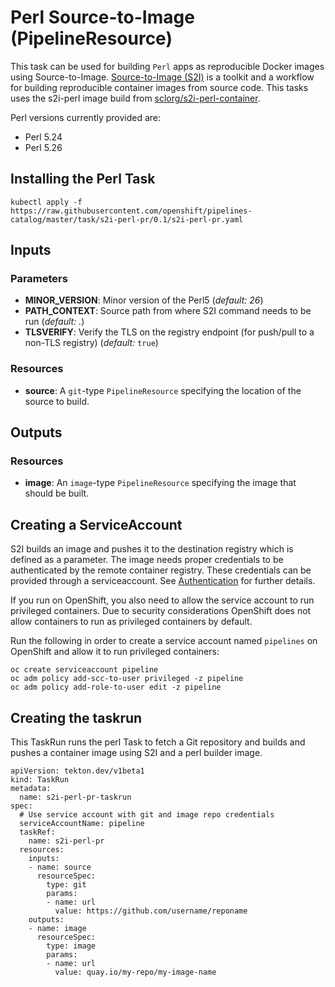 # Perl Source-to-Image (PipelineResource)

This task can be used for building `Perl` apps as reproducible Docker
images using Source-to-Image. [Source-to-Image (S2I)](https://github.com/openshift/source-to-image)
is a toolkit and a workflow for building reproducible container images
from source code. This tasks uses the s2i-perl image build from [sclorg/s2i-perl-container](https://github.com/sclorg/s2i-perl-container).

Perl versions currently provided are:

- Perl 5.24
- Perl 5.26

## Installing the Perl Task

```
kubectl apply -f https://raw.githubusercontent.com/openshift/pipelines-catalog/master/task/s2i-perl-pr/0.1/s2i-perl-pr.yaml
```

## Inputs

### Parameters

* **MINOR_VERSION**: Minor version of the Perl5
  (_default: 26_)
* **PATH_CONTEXT**: Source path from where S2I command needs to be run
  (_default: ._)
* **TLSVERIFY**: Verify the TLS on the registry endpoint (for push/pull to a
  non-TLS registry) (_default:_ `true`)


### Resources

* **source**: A `git`-type `PipelineResource` specifying the location of the
  source to build.

## Outputs

### Resources

* **image**: An `image`-type `PipelineResource` specifying the image that should
  be built.

## Creating a ServiceAccount

S2I builds an image and pushes it to the destination registry which is
defined as a parameter. The image needs proper credentials to be
authenticated by the remote container registry. These credentials can
be provided through a serviceaccount. See [Authentication](https://github.com/tektoncd/pipeline/blob/master/docs/auth.md#basic-authentication-docker)
for further details.

If you run on OpenShift, you also need to allow the service
account to run privileged containers. Due to security considerations
OpenShift does not allow containers to run as privileged containers
by default.

Run the following in order to create a service account named
`pipelines` on OpenShift and allow it to run privileged containers:

```
oc create serviceaccount pipeline
oc adm policy add-scc-to-user privileged -z pipeline
oc adm policy add-role-to-user edit -z pipeline
```

## Creating the taskrun

This TaskRun runs the perl Task to fetch a Git repository and builds and
pushes a container image using S2I and a perl builder image.

```
apiVersion: tekton.dev/v1beta1
kind: TaskRun
metadata:
  name: s2i-perl-pr-taskrun
spec:
  # Use service account with git and image repo credentials
  serviceAccountName: pipeline
  taskRef:
    name: s2i-perl-pr
  resources:
    inputs:
    - name: source
      resourceSpec:
        type: git
        params:
        - name: url
          value: https://github.com/username/reponame
    outputs:
    - name: image
      resourceSpec:
        type: image
        params:
        - name: url
          value: quay.io/my-repo/my-image-name
```

